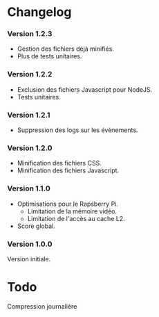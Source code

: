 # Changelog

### Version 1.2.3
* Gestion des fichiers déjà minifiés.
* Plus de tests unitaires.

### Version 1.2.2
* Exclusion des fichiers Javascript pour NodeJS.
* Tests unitaires.

### Version 1.2.1
* Suppression des logs sur les évènements.

### Version 1.2.0
* Minification des fichiers CSS.
* Minification des fichiers Javascript.

### Version 1.1.0
* Optimisations pour le Rapsberry Pi.
  * Limitation de la mémoire vidéo.
  * Limitation de l'accès au cache L2.
* Score global.

### Version 1.0.0
Version initiale.

# Todo
Compression journalière
